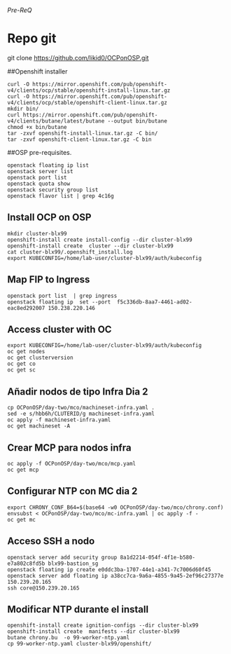*Pre-ReQ*
# Repo git
git clone https://github.com/likid0/OCPonOSP.git

##Openshift installer 
```
curl -O https://mirror.openshift.com/pub/openshift-v4/clients/ocp/stable/openshift-install-linux.tar.gz
curl -O https://mirror.openshift.com/pub/openshift-v4/clients/ocp/stable/openshift-client-linux.tar.gz
mkdir bin/
curl https://mirror.openshift.com/pub/openshift-v4/clients/butane/latest/butane --output bin/butane
chmod +x bin/butane
tar -zxvf openshift-install-linux.tar.gz -C bin/
tar -zxvf openshift-client-linux.tar.gz -C bin
```

##OSP pre-requisites.

```
openstack floating ip list
openstack server list
openstack port list
openstack quota show
openstack security group list
openstack flavor list | grep 4c16g
```

## Install OCP on OSP

```
mkdir cluster-blx99
openshift-install create install-config --dir cluster-blx99
openshift-install create  cluster --dir cluster-blx99
cat cluster-blx99/.openshift_install.log
export KUBECONFIG=/home/lab-user/cluster-blx99/auth/kubeconfig
```

## Map FIP to Ingress
```
openstack port list  | grep ingress
openstack floating ip  set --port  f5c336db-8aa7-4461-ad02-eac8ed292007 150.238.220.146
```
## Access cluster with OC
```
export KUBECONFIG=/home/lab-user/cluster-blx99/auth/kubeconfig
oc get nodes
oc get clusterversion
oc get co
oc get sc
```

## Añadir nodos de tipo Infra Dia 2
```
cp OCPonOSP/day-two/mco/machineset-infra.yaml .
sed -e s/hbb6h/CLUTERID/g machineset-infra.yaml
oc apply -f machineset-infra.yaml
oc get machineset -A
```

## Crear MCP para nodos infra
```
oc apply -f OCPonOSP/day-two/mco/mcp.yaml
oc get mcp
```
## Configurar NTP con MC dia 2
```
export CHRONY_CONF_B64=$(base64 -w0 OCPonOSP/day-two/mco/chrony.conf)
envsubst < OCPonOSP/day-two/mco/mc-infra.yaml | oc apply -f -
oc get mc
```



## Acceso SSH a nodo
```
openstack server add security group 8a1d2214-054f-4f1e-b580-e7a802c8fd5b blx99-bastion_sg
openstack floating ip create e0ddc3ba-1707-44e1-a341-7c7006d60f45
openstack server add floating ip a38cc7ca-9a6a-4855-9a45-2ef96c27377e 150.239.20.165
ssh core@150.239.20.165
```

## Modificar NTP durante el install
```
openshift-install create ignition-configs --dir cluster-blx99
openshift-install create  manifests --dir cluster-blx99
butane chrony.bu  -o 99-worker-ntp.yaml
cp 99-worker-ntp.yaml cluster-blx99/openshift/
```
